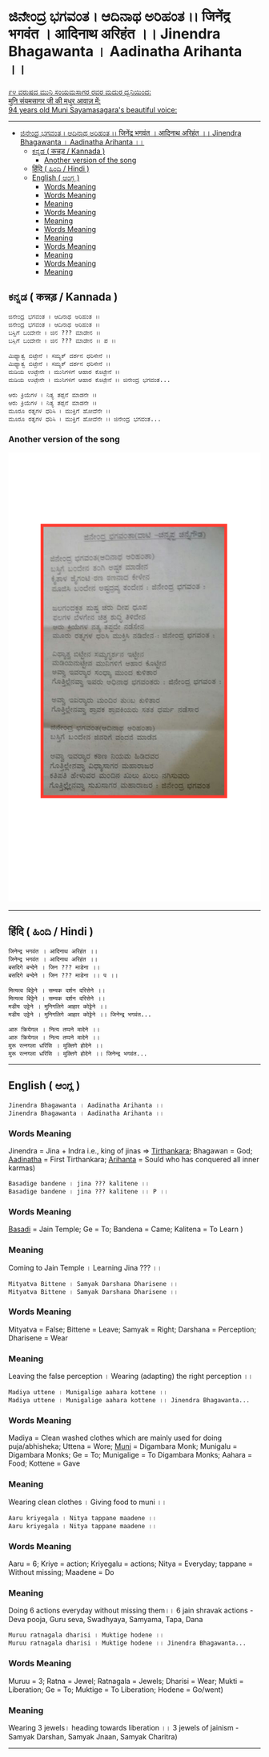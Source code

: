 # ಜಿನೇಂದ್ರ ಭಗವಂತ । ಆದಿನಾಥ ಅರಿಹಂತ ।। जिनेंद्र भगवंत । आदिनाथ अरिहंत ।। Jinendra Bhagawanta । Aadinatha Arihanta ।।

[
    ೯೪ ವರುಷದ ಮುನಿ ಸಂಯಮಸಾಗರ ರವರ ಮದುರ ಧ್ವನಿಯಿಂದ:  
    मुनि संयमसागर जी की मधुर आवाज़ में:  
    94 years old Muni Sayamasagara's beautiful voice:  
](https://www.facebook.com/AcharyaVidyasagarJi/videos/1694386503936795/?hc_ref=NEWSFEED)

---

<!-- TOC -->

- [ಜಿನೇಂದ್ರ ಭಗವಂತ । ಆದಿನಾಥ ಅರಿಹಂತ ।। जिनेंद्र भगवंत । आदिनाथ अरिहंत ।। Jinendra Bhagawanta । Aadinatha Arihanta ।।](#%E0%B2%9C%E0%B2%BF%E0%B2%A8%E0%B3%87%E0%B2%82%E0%B2%A6%E0%B3%8D%E0%B2%B0-%E0%B2%AD%E0%B2%97%E0%B2%B5%E0%B2%82%E0%B2%A4-%E0%A5%A4-%E0%B2%86%E0%B2%A6%E0%B2%BF%E0%B2%A8%E0%B2%BE%E0%B2%A5-%E0%B2%85%E0%B2%B0%E0%B2%BF%E0%B2%B9%E0%B2%82%E0%B2%A4-%E0%A5%A4%E0%A5%A4-%E0%A4%9C%E0%A4%BF%E0%A4%A8%E0%A5%87%E0%A4%82%E0%A4%A6%E0%A5%8D%E0%A4%B0-%E0%A4%AD%E0%A4%97%E0%A4%B5%E0%A4%82%E0%A4%A4-%E0%A5%A4-%E0%A4%86%E0%A4%A6%E0%A4%BF%E0%A4%A8%E0%A4%BE%E0%A4%A5-%E0%A4%85%E0%A4%B0%E0%A4%BF%E0%A4%B9%E0%A4%82%E0%A4%A4-%E0%A5%A4%E0%A5%A4-jinendra-bhagawanta-%E0%A5%A4-aadinatha-arihanta-%E0%A5%A4%E0%A5%A4)
    - [ಕನ್ನಡ ( कन्नड़ / Kannada )](#%E0%B2%95%E0%B2%A8%E0%B3%8D%E0%B2%A8%E0%B2%A1-%E0%A4%95%E0%A4%A8%E0%A5%8D%E0%A4%A8%E0%A5%9C-kannada)
        - [Another version of the song](#another-version-of-the-song)
    - [हिंदि ( ಹಿಂದಿ / Hindi )](#%E0%A4%B9%E0%A4%BF%E0%A4%82%E0%A4%A6%E0%A4%BF-%E0%B2%B9%E0%B2%BF%E0%B2%82%E0%B2%A6%E0%B2%BF-hindi)
    - [English ( ಆಂಗ್ಲ )](#english-%E0%B2%86%E0%B2%82%E0%B2%97%E0%B3%8D%E0%B2%B2)
        - [Words Meaning](#words-meaning)
        - [Words Meaning](#words-meaning)
        - [Meaning](#meaning)
        - [Words Meaning](#words-meaning)
        - [Meaning](#meaning)
        - [Words Meaning](#words-meaning)
        - [Meaning](#meaning)
        - [Words Meaning](#words-meaning)
        - [Meaning](#meaning)
        - [Words Meaning](#words-meaning)
        - [Meaning](#meaning)

<!-- /TOC -->

## ಕನ್ನಡ ( कन्नड़ / Kannada )

```
ಜಿನೇಂದ್ರ ಭಗವಂತ । ಆದಿನಾಥ ಅರಿಹಂತ ।।  
ಜಿನೇಂದ್ರ ಭಗವಂತ । ಆದಿನಾಥ ಅರಿಹಂತ ।।  
ಬಸ್ದಿಗೆ ಬಂದೇನೇ । ಜಿನ ??? ಮಾಡೇನ ।।  
ಬಸ್ದಿಗೆ ಬಂದೇನೇ । ಜಿನ ??? ಮಾಡೇನ ।। ಪ ।।  
```

```
ಮಿಥ್ಯಾತ್ವ ಬಿಟ್ಟೇನೆ । ಸಮ್ಯಕ್ ದರ್ಶನ ಧರಿಸೇನೆ ।।  
ಮಿಥ್ಯಾತ್ವ ಬಿಟ್ಟೇನೆ । ಸಮ್ಯಕ್ ದರ್ಶನ ಧರಿಸೇನೆ ।।  
ಮಡಿಯ ಉಟ್ಟೇನೇ । ಮುನಿಗಳಿಗೆ ಆಹಾರ ಕೊಟ್ಟೇನೆ ।।  
ಮಡಿಯ ಉಟ್ಟೇನೇ । ಮುನಿಗಳಿಗೆ ಆಹಾರ ಕೊಟ್ಟೇನೆ ।। ಜಿನೇಂದ್ರ ಭಗವಂತ...  
```

```
ಆರು ಕ್ರಿಯೆಗಳ । ನಿತ್ಯ ತಪ್ಪನೆ ಮಾಡನೇ ।।  
ಆರು ಕ್ರಿಯೆಗಳ । ನಿತ್ಯ ತಪ್ಪನೆ ಮಾಡನೇ ।।  
ಮೂರೂ ರತ್ನಗಳ ಧರಿಸಿ । ಮುಕ್ತಿಗೆ ಹೋದೆನೇ ।।  
ಮೂರೂ ರತ್ನಗಳ ಧರಿಸಿ । ಮುಕ್ತಿಗೆ ಹೋದೆನೇ ।। ಜಿನೇಂದ್ರ ಭಗವಂತ...  
```

### Another version of the song

![Alternate Version](Jinendra-Bhagawanta-Aadinatha-Arihanta.png "Jinendra Bhagawanta")

---

## हिंदि ( ಹಿಂದಿ / Hindi )

```
जिनेन्द्र भगवंत । आदिनाथ अरिहंत ।।  
जिनेन्द्र भगवंत । आदिनाथ अरिहंत ।।  
बसदिगे बन्देने । जिन ??? माडेना ।।  
बसदिगे बन्देने । जिन ??? माडेना ।। प ।।  
```
```
मित्यत्व बिट्टेने । सम्यक दर्शन दरिसेने ।।  
मित्यत्व बिट्टेने । सम्यक दर्शन दरिसेने ।।  
मडीय उट्टेने । मुनिगलिगे आहार कोट्टेने ।।  
मडीय उट्टेने । मुनिगलिगे आहार कोट्टेने ।। जिनेन्द्र भगवंत...  
```
```
आरु क्रियेगल । नित्य तप्पने मादेने ।।  
आरु क्रियेगल । नित्य तप्पने मादेने ।।  
मुरू रत्नगला धरिसि । मुक्तिगे होदेने ।।  
मुरू रत्नगला धरिसि । मुक्तिगे होदेने ।। जिनेन्द्र भगवंत...  
```

---


## English ( ಆಂಗ್ಲ )

```
Jinendra Bhagawanta । Aadinatha Arihanta ।।  
Jinendra Bhagawanta । Aadinatha Arihanta ।।  
```

### Words Meaning

Jinendra = Jina + Indra i.e., king of jinas => [Tirthankara](https://en.wikipedia.org/wiki/Tirthankara); Bhagawan = God; [Aadinatha](https://en.wikipedia.org/wiki/Rishabhanatha) = First Tirthankara; [Arihanta](https://en.wikipedia.org/wiki/Arihant_%28Jainism%29) = Sould who has conquered all inner karmas)  

```
Basadige bandene । jina ??? kalitene ।।  
Basadige bandene । jina ??? kalitene ।। P ।।  
```

### Words Meaning

[Basadi](https://en.wikipedia.org/wiki/Jain_temple) = Jain Temple; Ge = To; Bandena = Came; Kalitena = To Learn )  

### Meaning

Coming to Jain Temple । Learning Jina ??? ।। 

```
Mityatva Bittene । Samyak Darshana Dharisene ।।  
Mityatva Bittene । Samyak Darshana Dharisene ।।  
```

### Words Meaning

Mityatva = False; Bittene = Leave; Samyak = Right; Darshana = Perception; Dharisene = Wear  

### Meaning

Leaving the false perception । Wearing (adapting) the right perception ।। 

```
Madiya uttene । Munigalige aahara kottene ।।  
Madiya uttene । Munigalige aahara kottene ।। Jinendra Bhagawanta...  
```

### Words Meaning

Madiya = Clean washed clothes which are mainly used for doing puja/abhisheka; Uttena = Wore; [Muni](https://en.wikipedia.org/wiki/Digambara_monk) = Digambara Monk; Munigalu = Digambara Monks; Ge = To; Munigalige = To Digambara Monks; Aahara = Food; Kottene = Gave   

### Meaning

Wearing clean clothes । Giving food to muni ।।   

```
Aaru kriyegala । Nitya tappane maadene ।।  
Aaru kriyegala । Nitya tappane maadene ।।  
```

### Words Meaning

Aaru = 6; Kriye = action; Kriyegalu = actions; Nitya = Everyday; tappane = Without missing; Maadene = Do 

### Meaning

Doing 6 actions everyday without missing them।। 6 jain shravak actions - Deva pooja, Guru seva, Swadhyaya, Samyama, Tapa, Dana

```
Muruu ratnagala dharisi । Muktige hodene ।।  
Muruu ratnagala dharisi । Muktige hodene ।। Jinendra Bhagawanta...  
```

### Words Meaning

Muruu = 3; Ratna = Jewel; Ratnagala = Jewels; Dharisi = Wear; Mukti = Liberation; Ge = To; Muktige = To Liberation; Hodene = Go/went)  

### Meaning

Wearing 3 jewels। heading towards liberation ।। 
3 jewels of jainism - Samyak Darshan, Samyak Jnaan, Samyak Charitra)  

---

